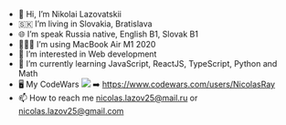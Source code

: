 - 👋 Hi, I’m Nikolai Lazovatskii 
- 🇸🇰 I’m living in Slovakia, Bratislava
- 🌐 I’m speak Russia native, English B1, Slovak B1
- 👨🏻‍💻 I’m using MacBook Air M1 2020
- 👀 I’m interested in Web development
- 🌱 I’m currently learning JavaScript, ReactJS, TypeScript, Python and Math
- 🖥️ My CodeWars <img src="https://www.codewars.com/users/NicolasRay/badges/small"/> ➡️ https://www.codewars.com/users/NicolasRay
- 📫 How to reach me nicolas.lazov25@mail.ru or nicolas.lazov25@gmail.com

<!---
Nicolas-Ray/Nicolas-Ray is a ✨ special ✨ repository because its `README.md` (this file) appears on your GitHub profile.
You can click the Preview link to take a look at your changes.
--->
